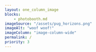 ```yaml
---
layout: one_column_image
blocks:
    - photobooth.md
imageSource: "/assets/pug_horizons.png"
imageAlt: "woof woof!"
imageColumn: "image-column-wide"
permalink: /
priority: 3
---
```


